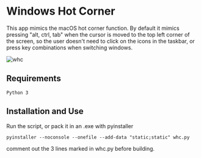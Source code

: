 # Windows Hot Corner

This app mimics the macOS hot corner function.
By default it mimics pressing "alt, ctrl, tab" when the cursor is moved
to the top left corner of the screen, so the user doesn't need to click 
on the icons in the taskbar,
or press key combinations when switching windows.

![whc](https://i.imgur.com/sDEkmYL.jpeg)

## Requirements 

```
Python 3
```

## Installation and Use

Run the script, or pack it in an .exe with pyinstaller

```
pyinstaller --noconsole --onefile --add-data "static;static" whc.py
```

comment out the 3 lines marked in whc.py before building.
